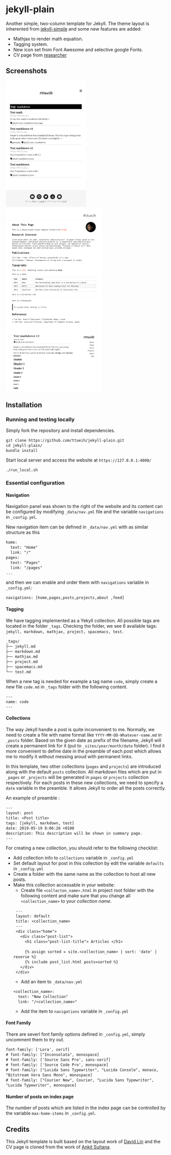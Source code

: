 # jekyll-plain

Another simple, two-column template for Jekyll.
The theme layout is inherented from [jekyll-simple](https://github.com/wild-flame/jekyll-simple) and some new features are added:
 + Mathjax to render math equation.
 + Tagging system.
 + New icon set from Font Awesome and selective google Fonts.
 + CV page from [researcher](https://github.com/ankitsultana/researcher)

## Screenshots
<img src="assets/Selection_001.png" width="50%">
<img src="assets/Selection_002.png" width="60%">
<img src="assets/Selection_003.png" width="60%">

## Installation
### Running and testing locally
Simply fork the repository and install dependencies.

```
git clone https://github.com/ttueih/jekyll-plain.git
cd jekyll-plain/
bundle install
```

Start local server and access the website at `https://127.0.0.1:4000/`
```
./run_local.sh
```
### Essential configuration
#### Navigation
Navigation panel was shown to the right of the website and its content can be configured by modifying `_data/nav.yml` file and the variable `navigations` in `_config.yml`.

New navigation item can be defined in `_data/nav.yml` with as similar structure as this
```
home:
  text: "Home"
  link: "/"
pages:
  text: "Pages"
  link: "/pages"
...
```
and then we can enable and order them with `navigations` variable in `_config.yml`:
```
navigations: [home,pages,posts,projects,about ,feed]
```

#### Tagging
We have tagging implemented as a Yekyll collection. All possible tags are located in the folder `_tags`. 
Checking the folder, we see 6 available tags:  `jekyll, markdown, mathjax, project, spacemacs, test`.

```
_tags/
├── jekyll.md
├── markdown.md
├── mathjax.md
├── project.md
├── spacemacs.md
└── test.md
```
When a new tag is needed for example a tag name `code`, simply create a new file `code.md` in `_tags` folder with the following content.
```
---
name: code
---

```

#### Collections
The way Jekyll handle a post is quite inconvenient to me. Normally, we need to create a file with name format like `YYYY-MM-DD-Whatever-name.md` in `_posts` folder.
Based on the given date as prefix of the filename, Jekyll will create a permanent link for it (put to `_sites/year/month/date` folder). 
I find it more convenient to define date in the preamble of each post which allows me to modify it without messing aroud with permanent links.

In this template, two other collections (`pages` and `projects`) are introduced along with the default `posts` collection. All markdown files which are put in `_pages` or `_projects` will be generated in `pages` or `projects` collection respectively.
For each posts in these new collections, we need to specify a `date` variable in the preamble.
It allows Jekyll to order all the posts correctly.

An example of preamble :
```
---
layout: post
title: <Post title>
tags: [jekyll, markdown, test]
date: 2019-05-19 8:06:26 +0100
description: This description will be shown in summary page. 
---
```

For creating a new collection, you should refer to the following checklist:
 + Add collection info to `collections` variable  in `_config.yml`
 + Set default layout for post in this collection by edit the variable `defaults` in `_config.yml`
 + Create a folder with the same name as the collection to host all new posts.
 + Make this collection accessable in your website:
   + Create file `<collecton_name>.html` in project root folder with the following content and make sure that you change all `<collection_name>` to your *collection name*.
   ```
    ---
    layout: default
    title: <collection_name>
    ---
    <div class="home">
      <div class="post-list">
        <h1 class="post-list-title"> Articles </h1>

        {% assign sorted = site.<collection_name> | sort: 'date' | reverse %}
        {% include post_list.html posts=sorted %}
      </div>
    </div>

   ```
   + Add an item to `_data/nav.yml`
   ``` 
   <collection_name>:
     text: "New Collection"
     link: "/<collection_name>"

   ```
   + Add the item to `navigations` variable in `_config.yml`
#### Font Family
There are severl font family options defined in `_config.yml`, simply uncomment them to try out.
```
font-family: ['Lora', serif]
# font-family: ["Inconsolata", monospace]
# font-family: ['Source Sans Pro', sans-serif]
# font-family: ['Source Code Pro', monospace]
# font-family: ["Lucida Sans Typewriter", "Lucida Console", monaco, "Bitstream Vera Sans Mono", monospace]
# font-family: ["Courier New", Courier, "Lucida Sans Typewriter", "Lucida Typewriter", monospace]
```

#### Number of posts on index page
The number of posts which are listed in the index page can be controlled by the variable `max-home-items` in `_config.yml`.


## Credits

This Jekyll template is built based on the layout work of [David Lin](https://github.com/wild-flame/jekyll-simple)
and the CV page is cloned from the work of [Ankit Sultana](https://ankitsultana.com/researcher/).
